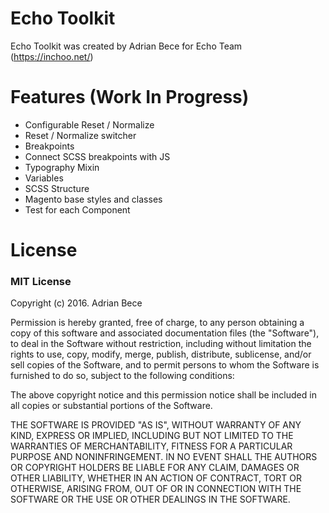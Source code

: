 # Echo Toolkit

Echo Toolkit was created by Adrian Bece for Echo Team (https://inchoo.net/)

# Features (Work In Progress)
- Configurable Reset / Normalize
- Reset / Normalize switcher
- Breakpoints
- Connect SCSS breakpoints with JS
- Typography Mixin
- Variables
- SCSS Structure
- Magento base styles and classes
- Test for each Component

# License

### MIT License

Copyright (c) 2016. Adrian Bece

Permission is hereby granted, free of charge, to any person obtaining a copy
of this software and associated documentation files (the "Software"), to deal
in the Software without restriction, including without limitation the rights
to use, copy, modify, merge, publish, distribute, sublicense, and/or sell
copies of the Software, and to permit persons to whom the Software is
furnished to do so, subject to the following conditions:

The above copyright notice and this permission notice shall be included in all
copies or substantial portions of the Software.

THE SOFTWARE IS PROVIDED "AS IS", WITHOUT WARRANTY OF ANY KIND, EXPRESS OR
IMPLIED, INCLUDING BUT NOT LIMITED TO THE WARRANTIES OF MERCHANTABILITY,
FITNESS FOR A PARTICULAR PURPOSE AND NONINFRINGEMENT. IN NO EVENT SHALL THE
AUTHORS OR COPYRIGHT HOLDERS BE LIABLE FOR ANY CLAIM, DAMAGES OR OTHER
LIABILITY, WHETHER IN AN ACTION OF CONTRACT, TORT OR OTHERWISE, ARISING FROM,
OUT OF OR IN CONNECTION WITH THE SOFTWARE OR THE USE OR OTHER DEALINGS IN THE
SOFTWARE.
